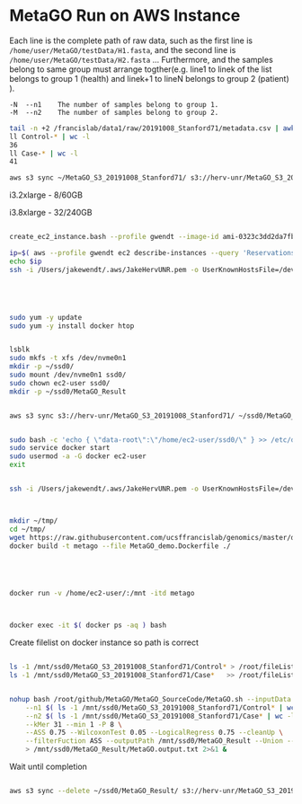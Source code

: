 
#	MetaGO Run on AWS Instance

Each line is the complete path of raw data, such as the first line is `/home/user/MetaGO/testData/H1.fasta`, and the second line is `/home/user/MetaGO/testData/H2.fasta` ... Furthermore, and the samples belong to same group must arrange togther(e.g. line1 to linek of the list belongs to group 1 (health) and linek+1 to lineN belongs to group 2 (patient) ).

```
-N	--n1	The number of samples belong to group 1.
-M	--n2	The number of samples belong to group 2.
```



```BASH
tail -n +2 /francislab/data1/raw/20191008_Stanford71/metadata.csv | awk -F, '{print "ln -s /francislab/data1/working/20191008_Stanford71/20200211-rerun/trimmed/length/unpaired/"$1".h38au.bowtie2-e2e.unmapped.fasta.gz ./"$2"-"$1"-unmapped.fasta.gz"}' | bash
ll Control-* | wc -l
36
ll Case-* | wc -l
41

aws s3 sync ~/MetaGO_S3_20191008_Stanford71/ s3://herv-unr/MetaGO_S3_20191008_Stanford71/
```






i3.2xlarge - 8/60GB 

i3.8xlarge - 32/240GB 

```BASH

create_ec2_instance.bash --profile gwendt --image-id ami-0323c3dd2da7fb37d --instance-type i3.2xlarge --key-name ~/.aws/JakeHervUNR.pem --NOT-DRY-RUN

ip=$( aws --profile gwendt ec2 describe-instances --query 'Reservations[0].Instances[0].PublicIpAddress' --instance-ids i-08bdc44cc23b2e686 | tr -d '"' )
echo $ip
ssh -i /Users/jakewendt/.aws/JakeHervUNR.pem -o UserKnownHostsFile=/dev/null -o StrictHostKeyChecking=no ec2-user@$ip





sudo yum -y update
sudo yum -y install docker htop


lsblk
sudo mkfs -t xfs /dev/nvme0n1
mkdir -p ~/ssd0/
sudo mount /dev/nvme0n1 ssd0/
sudo chown ec2-user ssd0/
mkdir -p ~/ssd0/MetaGO_Result


aws s3 sync s3://herv-unr/MetaGO_S3_20191008_Stanford71/ ~/ssd0/MetaGO_S3_20191008_Stanford71/ 


sudo bash -c 'echo { \"data-root\":\"/home/ec2-user/ssd0/\" } >> /etc/docker/daemon.json'
sudo service docker start
sudo usermod -a -G docker ec2-user
exit


ssh -i /Users/jakewendt/.aws/JakeHervUNR.pem -o UserKnownHostsFile=/dev/null -o StrictHostKeyChecking=no ec2-user@$ip



mkdir ~/tmp/
cd ~/tmp/
wget https://raw.githubusercontent.com/ucsffrancislab/genomics/master/docker/MetaGO_demo.Dockerfile
docker build -t metago --file MetaGO_demo.Dockerfile ./





docker run -v /home/ec2-user/:/mnt -itd metago



docker exec -it $( docker ps -aq ) bash

```


Create filelist on docker instance so path is correct


```BASH

ls -1 /mnt/ssd0/MetaGO_S3_20191008_Stanford71/Control* > /root/fileList.txt
ls -1 /mnt/ssd0/MetaGO_S3_20191008_Stanford71/Case*   >> /root/fileList.txt


nohup bash /root/github/MetaGO/MetaGO_SourceCode/MetaGO.sh --inputData RAW --fileList /root/fileList.txt \
	--n1 $( ls -1 /mnt/ssd0/MetaGO_S3_20191008_Stanford71/Control* | wc -l ) \
	--n2 $( ls -1 /mnt/ssd0/MetaGO_S3_20191008_Stanford71/Case* | wc -l ) \
	--kMer 31 --min 1 -P 8 \
	--ASS 0.75 --WilcoxonTest 0.05 --LogicalRegress 0.75 --cleanUp \
	--filterFuction ASS --outputPath /mnt/ssd0/MetaGO_Result --Union --sparse \
	> /mnt/ssd0/MetaGO_Result/MetaGO.output.txt 2>&1 &

```



Wait until completion



```BASH

aws s3 sync --delete ~/ssd0/MetaGO_Result/ s3://herv-unr/MetaGO_S3_20191008_Stanford71-MetaGO_Results_k31.$( date "+%Y%m%d" )

```
